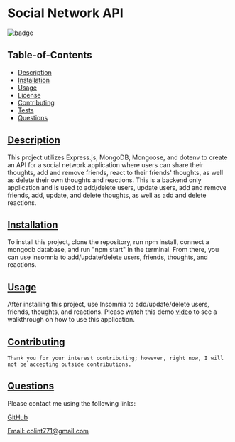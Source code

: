 # Social Network API

  ![badge](https://img.shields.io/badge/license-mit-blue)

  ## Table-of-Contents

  * [Description](#description)
  * [Installation](#installation)
  * [Usage](#usage)
  * [License](#license)
  * [Contributing](#contributing)
  * [Tests](#tests)
  * [Questions](#questions)
  
  ## [Description](#table-of-contents)

  This project utilizes Express.js, MongoDB, Mongoose, and dotenv to create an API for a social network application where users can share their thoughts, add and remove friends, react to their friends' thoughts, as well as delete their own thoughts and reactions. This is a backend only application and is used to add/delete users, update users, add and remove friends, add, update, and delete thoughts, as well as add and delete reactions.

  ## [Installation](#table-of-contents)

  To install this project, clone the repository, run npm install, connect a mongodb database, and run "npm start" in the terminal. From there, you can use insomnia to add/update/delete users, friends, thoughts, and reactions.

  ## [Usage](#table-of-contents)

  After installing this project, use Insomnia to add/update/delete users, friends, thoughts, and reactions. Please watch this demo [video](https://drive.google.com/file/d/1EnlCijsAXFnFBTchUhk-yySVOzJgbkkS/view) to see a walkthrough on how to use this application.
  
   

  ## [Contributing](#table-of-contents)
  
  
    Thank you for your interest contributing; however, right now, I will not be accepting outside contributions.
      

  ## [Questions](#table-of-contents)

  Please contact me using the following links:

  [GitHub](https://github.com/colint771)

  [Email: colint771@gmail.com](mailto:colint771@gmail.com)
